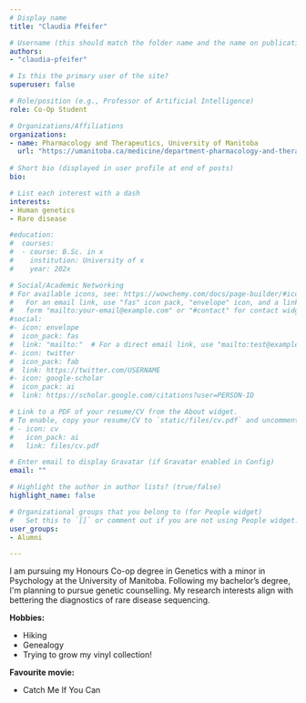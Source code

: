 ```yaml
---
# Display name
title: "Claudia Pfeifer"

# Username (this should match the folder name and the name on publications)
authors:
- "claudia-pfeifer"

# Is this the primary user of the site?
superuser: false

# Role/position (e.g., Professor of Artificial Intelligence)
role: Co-Op Student

# Organizations/Affiliations
organizations:
- name: Pharmacology and Therapeutics, University of Manitoba
  url: "https://umanitoba.ca/medicine/department-pharmacology-and-therapeutics"
  
# Short bio (displayed in user profile at end of posts)
bio: 

# List each interest with a dash
interests:
- Human genetics
- Rare disease

#education:
#  courses:
#  - course: B.Sc. in x
#    institution: University of x
#    year: 202x

# Social/Academic Networking
# For available icons, see: https://wowchemy.com/docs/page-builder/#icons
#   For an email link, use "fas" icon pack, "envelope" icon, and a link in the
#   form "mailto:your-email@example.com" or "#contact" for contact widget.
#social:
#- icon: envelope
#  icon_pack: fas
#  link: "mailto:"  # For a direct email link, use "mailto:test@example.org".
#- icon: twitter
#  icon_pack: fab
#  link: https://twitter.com/USERNAME
#- icon: google-scholar
#  icon_pack: ai
#  link: https://scholar.google.com/citations?user=PERSON-ID

# Link to a PDF of your resume/CV from the About widget.
# To enable, copy your resume/CV to `static/files/cv.pdf` and uncomment the lines below.
# - icon: cv
#   icon_pack: ai
#   link: files/cv.pdf

# Enter email to display Gravatar (if Gravatar enabled in Config)
email: ""

# Highlight the author in author lists? (true/false)
highlight_name: false

# Organizational groups that you belong to (for People widget)
#   Set this to `[]` or comment out if you are not using People widget.
user_groups:
- Alumni

---
```

I am pursuing my Honours Co-op degree in Genetics with a minor in Psychology at the University of Manitoba. Following my bachelor’s degree, I'm planning to pursue genetic counselling. My research interests align with bettering the diagnostics of rare disease sequencing.

**Hobbies:**
- Hiking
- Genealogy 
- Trying to grow my vinyl collection!

**Favourite movie:**
- Catch Me If You Can
